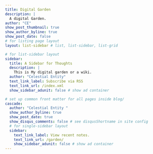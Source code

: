 ```yaml
---
title: Digital Garden 
description: |
  A digital Garden.
author: "CE"
show_post_thumbnail: true
show_author_byline: true
show_post_date: false
# for listing page layout
layout: list-sidebar # list, list-sidebar, list-grid

# for list-sidebar layout
sidebar: 
  title: A Sidebar for Thoughts
  description: |
    This is My digital garden or a wiki.
  author: "Celestial Entity"
  text_link_label: Subscribe via RSS
  text_link_url: /index.xml
  show_sidebar_adunit: false # show ad container

# set up common front matter for all pages inside blog/
cascade:
  author: "Celestial Entity "
  show_author_byline: true
  show_post_date: true
  show_disqus_comments: false # see disqusShortname in site config
  # for single-sidebar layout
  sidebar:
    text_link_label: View recent notes.
    text_link_url: /garden/
    show_sidebar_adunit: false # show ad container
---
```


